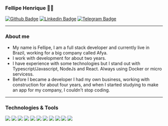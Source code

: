 ### Fellipe Henrique :man_technologist:

[![Github Badge](https://img.shields.io/badge/-Github-000?style=flat-square&logo=Github&logoColor=white&link=https://github.com/fellipehfa)](https://github.com/fellipehfa) 
[![Linkedin Badge](https://img.shields.io/badge/-LinkedIn-blue?style=flat-square&logo=Linkedin&logoColor=white&link=https://www.linkedin.com/in/fellipehfa/)](https://www.linkedin.com/in/fellipehfa/) 
[![Telegram Badge](https://img.shields.io/badge/-Telegram-white?style=flat-square&logo=Telegram&logoColor=white&link=https://t.me/fellipehfa)](https://t.me/fellipehfa)


---

### About me

- My name is Fellipe, I am a full stack developer and currently live in Brazil, working for a big company called Afya.
- I work with development for about two years.
- I have experience with some technologies but I stand out with Typescript/Javascript, NodeJs and React. Always using Docker or micro servicess.
- Before I became a developer I had my own business, working with construction for about four years, and when I started studying to make an app for my company, I couldn't stop coding.

---
### Technologies & Tools


![](https://img.shields.io/badge/Code-JavaScript-informational?style=flat&logo=javascript&logoColor=white&color=9400D3)
![](https://img.shields.io/badge/Code-TypeScript-informational?style=flat&logo=typescript&logoColor=white&color=9400D3)
![](https://img.shields.io/badge/Code-Golang-informational?style=flat&logo=go&logoColor=white&color=9400D3)
![](https://img.shields.io/badge/Code-Node.Js-informational?style=flat&logo=node.js&logoColor=white&color=9400D3)
![](https://img.shields.io/badge/Code-React-informational?style=flat&logo=react&logoColor=white&color=9400D3)
![](https://img.shields.io/badge/OS-Linux-informational?style=flat&logo=linux&logoColor=white&color=9400D3)
![](https://img.shields.io/badge/Database-MongoDB-informational?style=flat&logo=mongodb&logoColor=white&color=9400D3)
![](https://img.shields.io/badge/Database-PostgreSQL-informational?style=flat&logo=postgresql&logoColor=white&color=9400D3)
![](https://img.shields.io/badge/Tools-Docker-informational?style=flat&logo=docker&logoColor=white&color=9400D3)
![](https://img.shields.io/badge/Cloud-AWS-informational?style=flat&logo=Amazon&logoColor=white&color=9400D3)
![](https://img.shields.io/badge/Proxy-NGINX-informational?style=flat&logo=nginx&logoColor=white&color=9400D3)




